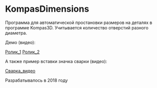 # KompasDimensions
Программа для автоматической простановки размеров на деталях в программе Kompas3D. Учитывается количество отверстий разного диаметра. 

Демо (видео):

[Ролик_1](https://www.youtube.com/watch?v=CUJqkYBmcX4)
[Ролик_2](https://www.youtube.com/watch?v=foCKZNUlllE)

А также пример вставки значка сварки (видео):

[Сварка_видео](https://www.youtube.com/watch?v=fC8y48OAe4c)




Разрабатывалось в 2018 году
